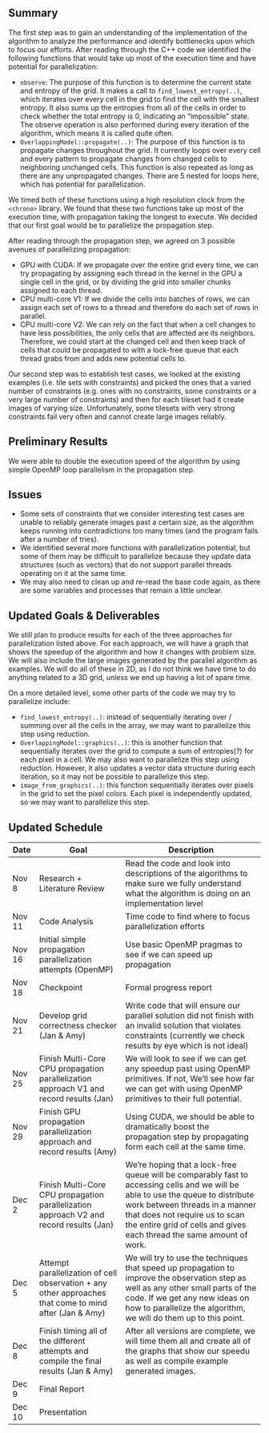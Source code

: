 ## Summary

The first step was to gain an understanding of the implementation of the algorithm to analyze the performance and identify bottlenecks upon which to focus our efforts. After reading through the C++ code we identified the following functions that would take up most of the execution time and have potential for parallelization:
* `observe`: The purpose of this function is to determine the current state and entropy of the grid. It makes a call to `find_lowest_entropy(..)`, which iterates over every cell in the grid to find the cell with the smallest entropy. It also sums up the entropies from all of the cells in order to check whether the total entropy is 0, indicating an “impossible” state. The observe operation is also performed during every iteration of the algorithm, which means it is called quite often.
* `OverlappingModel::propagate(..)`: The purpose of this function is to propagate changes throughout the grid. It currently loops over every cell and every pattern to propagate changes from changed cells to neighboring unchanged cells. This function is also repeated as long as there are any unpropagated changes. There are 5 nested for loops here, which has potential for parallelization.

We timed both of these functions using a high resolution clock from the `<chrono>` library. We found that these two functions take up most of the execution time, with propagation taking the longest to execute. We decided that our first goal would be to parallelize the propagation step.

After reading through the propagation step, we agreed on 3 possible avenues of parallelizing propagation:
* GPU with CUDA: If we propagate over the entire grid every time, we can try propagating by assigning each thread in the kernel in the GPU a single cell in the grid, or by dividing the grid into smaller chunks assigned to each thread. 
* CPU multi-core V1: If we divide the cells into batches of rows, we can assign each set of rows to a thread and therefore do each set of rows in parallel.
* CPU multi-core V2: We can rely on the fact that when a cell changes to have less possibilities, the only cells that are affected are its neighbors. Therefore, we could start at the changed cell and then keep track of cells that could be propagated to with a lock-free queue that each thread grabs from and adds new potential cells to.

Our second step was to establish test cases, we looked at the existing examples (i.e. tile sets with constraints) and picked the ones that a varied number of constraints (e.g. ones with no constraints, some constraints or a very large number of constraints) and then for each tileset had it create images of varying size. Unfortunately, some tilesets with very strong constraints fail very often and cannot create large images reliably.  

## Preliminary Results

We were able to double the execution speed of the algorithm by using simple OpenMP loop parallelism in the propagation step.

## Issues

* Some sets of constraints that we consider interesting test cases are unable to reliably generate images past a certain size, as the algorithm keeps running into contradictions too many times (and the program fails after a number of tries). 
* We identified several more functions with parallelization potential, but some of them may be difficult to parallelize because they update data structures (such as vectors) that do not support parallel threads operating on it at the same time.
* We may also need to clean up and re-read the base code again, as there are some variables and processes that remain a little unclear.

## Updated Goals & Deliverables

We still plan to produce results for each of the three approaches for parallelization listed above. For each approach, we will have a graph that shows the speedup of the algorithm and how it changes with problem size. We will also include the large images generated by the parallel algorithm as examples. We will do all of these in 2D, as I do not think we have time to do anything related to a 3D grid, unless we end up having a lot of spare time.

On a more detailed level, some other parts of the code we may try to parallelize include:
* `find_lowest_entropy(..)`: instead of sequentially iterating over / summing over all the cells in the array, we may want to parallelize this step using reduction.
* `OverlappingModel::graphics(..)`: this is another function that sequentially iterates over the grid to compute a sum of entropies(?) for each pixel in a cell. We may also want to parallelize this step using reduction. However, it also updates a vector data structure during each iteration, so it may not be possible to parallelize this step.
* `image_from_graphics(..)`: this function sequentially iterates over pixels in the grid to set the pixel colors. Each pixel is independently updated, so we may want to parallelize this step.

## Updated Schedule
Date    | Goal                          | Description
--------|-------------------------------|-------------------------------------------
Nov 8   | Research + Literature Review  | Read the code and look into descriptions of the algorithms to make sure we fully understand what the algorithm is doing on an implementation level
Nov 11  | Code Analysis                 | Time code to find where to focus parallelization efforts
Nov 16  | Initial simple propagation parallelization attempts (OpenMP) | Use basic OpenMP pragmas to see if we can speed up propagation
Nov 18  | Checkpoint                    | Formal progress report
Nov 21  | Develop grid correctness checker (Jan & Amy) | Write code that will ensure our parallel solution did not finish with an invalid solution that violates constraints (currently we check results by eye which is not ideal)
Nov 25  | Finish Multi-Core CPU propagation parallelization approach V1 and record results (Jan) | We will look to see if we can get any speedup past using OpenMP primitives. If not, We’ll see how far we can get with using OpenMP primitives to their full potential.
Nov 29  | Finish GPU propagation parallelization approach and record results (Amy) | Using CUDA, we should be able to dramatically boost the propagation step by propagating form each cell at the same time.
Dec 2   | Finish Multi-Core CPU propagation parallelization approach V2 and record results (Jan) | We’re hoping that a lock-free queue will be comparably fast to accessing cells and we will be able to use the queue to distribute work between threads in a manner that does not require us to scan the entire grid of cells and gives each thread the same amount of work.
Dec 5   | Attempt parallelization of cell observation + any other approaches that come to mind after (Jan & Amy) | We will try to use the techniques that speed up propagation to improve the observation step as well as any other small parts of the code. If we get any new ideas on how to parallelize the algorithm, we will do them up to this point. 
Dec 8   | Finish timing all of the different attempts and compile the final results (Jan & Amy) | After all versions are  complete, we will time them all and create all of the graphs that show our speedu as well as compile example generated images.
Dec 9   | Final Report |
Dec 10  | Presentation |
